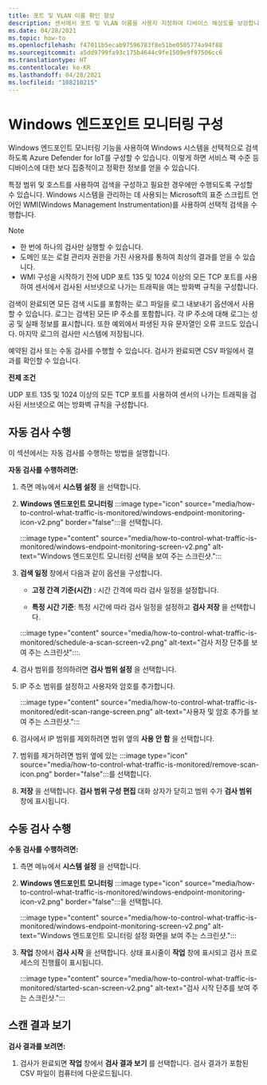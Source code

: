 ```yaml
---
title: 포트 및 VLAN 이름 확인 향상
description: 센서에서 포트 및 VLAN 이름을 사용자 지정하여 디바이스 해상도를 보강합니다.
ms.date: 04/28/2021
ms.topic: how-to
ms.openlocfilehash: f47011b5ecab97596783f8e51be0505774a94f88
ms.sourcegitcommit: a5dd9799fa93c175b4644c9fe1509e9f97506cc6
ms.translationtype: HT
ms.contentlocale: ko-KR
ms.lasthandoff: 04/28/2021
ms.locfileid: "108210215"
---
```

# <a name="configure-windows-endpoint-monitoring"></a>Windows 엔드포인트 모니터링 구성

Windows 엔드포인트 모니터링 기능을 사용하여 Windows 시스템을 선택적으로 검색하도록 Azure Defender for IoT를 구성할 수 있습니다. 이렇게 하면 서비스 팩 수준 등 디바이스에 대한 보다 집중적이고 정확한 정보를 얻을 수 있습니다.

특정 범위 및 호스트를 사용하여 검색을 구성하고 필요한 경우에만 수행되도록 구성할 수 있습니다. Windows 시스템을 관리하는 데 사용되는 Microsoft의 표준 스크립트 언어인 WMI(Windows Management Instrumentation)를 사용하여 선택적 검색을 수행합니다.

> [!NOTE]
> - 한 번에 하나의 검사만 실행할 수 있습니다.
> - 도메인 또는 로컬 관리자 권한을 가진 사용자를 통하여 최상의 결과를 얻을 수 있습니다.
> - WMI 구성을 시작하기 전에 UDP 포트 135 및 1024 이상의 모든 TCP 포트를 사용하여 센서에서 검사된 서브넷으로 나가는 트래픽을 여는 방화벽 규칙을 구성합니다.

검색이 완료되면 모든 검색 시도를 포함하는 로그 파일을 로그 내보내기 옵션에서 사용할 수 있습니다. 로그는 검색된 모든 IP 주소를 포함합니다. 각 IP 주소에 대해 로그는 성공 및 실패 정보를 표시합니다. 또한 예외에서 파생된 자유 문자열인 오류 코드도 있습니다. 마지막 로그의 검사만 시스템에 저장됩니다.

예약된 검사 또는 수동 검사를 수행할 수 있습니다. 검사가 완료되면 CSV 파일에서 결과를 확인할 수 있습니다.

**전제 조건**

UDP 포트 135 및 1024 이상의 모든 TCP 포트를 사용하여 센서의 나가는 트래픽을 검사된 서브넷으로 여는 방화벽 규칙을 구성합니다.

## <a name="perform-an-automatic-scan"></a>자동 검사 수행

이 섹션에서는 자동 검사를 수행하는 방법을 설명합니다.

**자동 검사를 수행하려면:**

1. 측면 메뉴에서 **시스템 설정** 을 선택합니다.

2. **Windows 엔드포인트 모니터링** :::image type="icon" source="media/how-to-control-what-traffic-is-monitored/windows-endpoint-monitoring-icon-v2.png" border="false":::을 선택합니다.

    :::image type="content" source="media/how-to-control-what-traffic-is-monitored/windows-endpoint-monitoring-screen-v2.png" alt-text="Windows 엔드포인트 모니터링 선택을 보여 주는 스크린샷.":::

3. **검색 일정** 창에서 다음과 같이 옵션을 구성합니다.

      - **고정 간격 기준(시간)** : 시간 간격에 따라 검사 일정을 설정합니다.

      - **특정 시간 기준**: 특정 시간에 따라 검사 일정을 설정하고 **검사 저장** 을 선택합니다.

    :::image type="content" source="media/how-to-control-what-traffic-is-monitored/schedule-a-scan-screen-v2.png" alt-text="검사 저장 단추를 보여 주는 스크린샷":::.

4. 검사 범위를 정의하려면 **검사 범위 설정** 을 선택합니다.

5. IP 주소 범위를 설정하고 사용자와 암호를 추가합니다.

    :::image type="content" source="media/how-to-control-what-traffic-is-monitored/edit-scan-range-screen.png" alt-text="사용자 및 암호 추가를 보여 주는 스크린샷.":::

6. 검사에서 IP 범위를 제외하려면 범위 옆의 **사용 안 함** 을 선택합니다.

7. 범위를 제거하려면 범위 옆에 있는 :::image type="icon" source="media/how-to-control-what-traffic-is-monitored/remove-scan-icon.png" border="false":::를 선택합니다.

8. **저장** 을 선택합니다. **검사 범위 구성 편집** 대화 상자가 닫히고 범위 수가 **검사 범위** 창에 표시됩니다.

## <a name="perform-a-manual-scan"></a>수동 검사 수행

**수동 검사를 수행하려면:**

1. 측면 메뉴에서 **시스템 설정** 을 선택합니다.

2. **Windows 엔드포인트 모니터링** :::image type="icon" source="media/how-to-control-what-traffic-is-monitored/windows-endpoint-monitoring-icon-v2.png" border="false":::을 선택합니다.

    :::image type="content" source="media/how-to-control-what-traffic-is-monitored/windows-endpoint-monitoring-screen-v2.png" alt-text="Windows 엔드포인트 모니터링 설정 화면을 보여 주는 스크린샷.":::

3. **작업** 창에서 **검사 시작** 을 선택합니다. 상태 표시줄이 **작업** 창에 표시되고 검사 프로세스의 진행률이 표시됩니다.

    :::image type="content" source="media/how-to-control-what-traffic-is-monitored/started-scan-screen-v2.png" alt-text="검사 시작 단추를 보여 주는 스크린샷.":::

## <a name="view-scan-results"></a>스캔 결과 보기

**검사 결과를 보려면:**

1. 검사가 완료되면 **작업** 창에서 **검사 결과 보기** 를 선택합니다. 검사 결과가 포함된 CSV 파일이 컴퓨터에 다운로드됩니다.